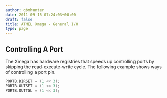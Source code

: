 ```yaml
---
author: gbmhunter
date: 2011-09-15 07:24:03+00:00
draft: false
title: ATMEL Xmega - General I/O
type: page
---
```


## Controlling A Port

The Xmega has hardware registries that speeds up controlling ports by skipping the read-execute-write cycle. The following example shows ways of controlling a port pin.

```c
PORTB.DIRSET = (1 << 3);
PORTB.OUTSET = (1 << 3);
PORTB.OUTTGL = (1 << 3);
```
